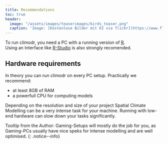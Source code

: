 ```yaml
---
title: Recommendations
toc: true
header:
  image: "/assets/images/teaserimages/birds_teaser.png"
  caption: 'Image: [Kostenlose Bilder mit KI via flickr](https://www.flickr.com/photos/ai_universe/53440008559/); [CC BY 2.0 DEED](https://creativecommons.org/licenses/by/2.0/); image cropped'
---
```


To run climodr, you need a PC with a running version of [R](https://www.r-project.org).  
Using an Interface like [R-Studio](https://posit.co/download/rstudio-desktop/) is also strongly recomended. 
<!--more-->

## Hardware requirements
In theory you can run climodr on every PC setup. Practically we recommend:
* at least 8GB of RAM
* a powerfull CPU for computing models


Depending on the resolution and size of your project Spatial Climate Modelling can be a very intense task for your machine. Running with low-end hardware can slow down your tasks significantly. 

Tooltip from the Author: Gaming-Setups will mostly do the job for you, as Gaming-PCs usually have nice speks for intense modelling and are well optimised. 
{: .notice--info}



